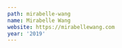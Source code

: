 ```yaml
---
path: mirabelle-wang
name: Mirabelle Wang
website: https://mirabellewang.com
year: '2019'
---
```

